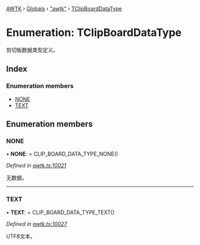 [AWTK](../README.md) › [Globals](../globals.md) › ["awtk"](../modules/_awtk_.md) › [TClipBoardDataType](_awtk_.tclipboarddatatype.md)

# Enumeration: TClipBoardDataType

剪切板数据类型定义。

## Index

### Enumeration members

* [NONE](_awtk_.tclipboarddatatype.md#none)
* [TEXT](_awtk_.tclipboarddatatype.md#text)

## Enumeration members

###  NONE

• **NONE**: =  CLIP_BOARD_DATA_TYPE_NONE()

*Defined in [awtk.ts:10021](https://github.com/zlgopen/awtk-binding/blob/5be3859/tools/code_gen/js/output/awtk.ts#L10021)*

无数据。

___

###  TEXT

• **TEXT**: =  CLIP_BOARD_DATA_TYPE_TEXT()

*Defined in [awtk.ts:10027](https://github.com/zlgopen/awtk-binding/blob/5be3859/tools/code_gen/js/output/awtk.ts#L10027)*

UTF8文本。
